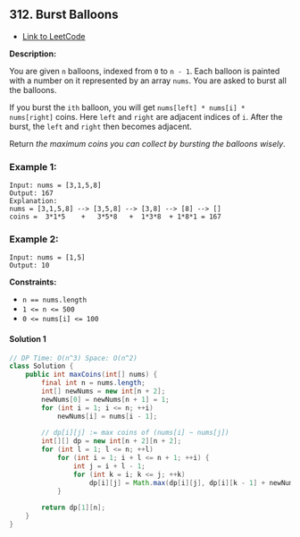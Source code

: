 ## 312. Burst Balloons

- [Link to LeetCode](https://leetcode.com/problems/burst-balloons/)

**Description:**



You are given `n` balloons, indexed from `0` to `n - 1`. Each balloon is painted with a number on it represented by an array `nums`. You are asked to burst all the balloons.

If you burst the `ith` balloon, you will get `nums[left] * nums[i] * nums[right]` coins. Here `left` and `right` are adjacent indices of `i`. After the burst, the `left` and `right` then becomes adjacent.

Return *the maximum coins you can collect by bursting the balloons wisely*.



<!-- tabs:start -->

### **Example 1:**

```
Input: nums = [3,1,5,8]
Output: 167
Explanation:
nums = [3,1,5,8] --> [3,5,8] --> [3,8] --> [8] --> []
coins =  3*1*5    +   3*5*8   +  1*3*8  + 1*8*1 = 167
```

### **Example 2:**

```
Input: nums = [1,5]
Output: 10
```

<!-- tabs:end -->



**Constraints:**

- `n == nums.length`
- `1 <= n <= 500`
- `0 <= nums[i] <= 100`



<!-- tabs:start -->

#### **Solution 1**



```java
// DP Time: O(n^3) Space: O(n^2)
class Solution {
    public int maxCoins(int[] nums) {
        final int n = nums.length;
        int[] newNums = new int[n + 2];
        newNums[0] = newNums[n + 1] = 1;
        for (int i = 1; i <= n; ++i)
            newNums[i] = nums[i - 1];
        
        // dp[i][j] := max coins of (nums[i] ~ nums[j])
        int[][] dp = new int[n + 2][n + 2];
        for (int l = 1; l <= n; ++l) 
            for (int i = 1; i + l <= n + 1; ++i) {
                int j = i + l - 1;
                for (int k = i; k <= j; ++k)
                    dp[i][j] = Math.max(dp[i][j], dp[i][k - 1] + newNums [i - 1] * newNums [k] * newNums [j + 1] + dp[k + 1][j]);
            }
        
        return dp[1][n];
    }
}
```



<!-- tabs:end -->



